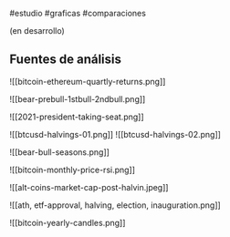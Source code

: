 #estudio #graficas #comparaciones 

(en desarrollo)
## Fuentes de análisis

![[bitcoin-ethereum-quartly-returns.png]]

![[bear-prebull-1stbull-2ndbull.png]]

![[2021-president-taking-seat.png]]

![[btcusd-halvings-01.png]]
 ![[btcusd-halvings-02.png]]

![[bear-bull-seasons.png]]

![[bitcoin-monthly-price-rsi.png]]

![[alt-coins-market-cap-post-halvin.jpeg]]

![[ath, etf-approval, halving, election, inauguration.png]]

![[bitcoin-yearly-candles.png]]